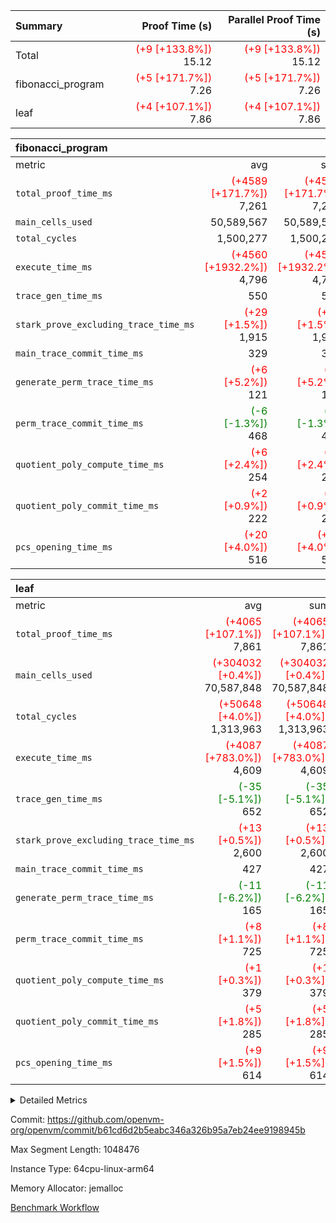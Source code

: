 | Summary | Proof Time (s) | Parallel Proof Time (s) |
|:---|---:|---:|
| Total | <span style='color: red'>(+9 [+133.8%])</span> 15.12 | <span style='color: red'>(+9 [+133.8%])</span> 15.12 |
| fibonacci_program | <span style='color: red'>(+5 [+171.7%])</span> 7.26 | <span style='color: red'>(+5 [+171.7%])</span> 7.26 |
| leaf | <span style='color: red'>(+4 [+107.1%])</span> 7.86 | <span style='color: red'>(+4 [+107.1%])</span> 7.86 |


| fibonacci_program |||||
|:---|---:|---:|---:|---:|
|metric|avg|sum|max|min|
| `total_proof_time_ms ` | <span style='color: red'>(+4589 [+171.7%])</span> 7,261 | <span style='color: red'>(+4589 [+171.7%])</span> 7,261 | <span style='color: red'>(+4589 [+171.7%])</span> 7,261 | <span style='color: red'>(+4589 [+171.7%])</span> 7,261 |
| `main_cells_used     ` |  50,589,567 |  50,589,567 |  50,589,567 |  50,589,567 |
| `total_cycles        ` |  1,500,277 |  1,500,277 |  1,500,277 |  1,500,277 |
| `execute_time_ms     ` | <span style='color: red'>(+4560 [+1932.2%])</span> 4,796 | <span style='color: red'>(+4560 [+1932.2%])</span> 4,796 | <span style='color: red'>(+4560 [+1932.2%])</span> 4,796 | <span style='color: red'>(+4560 [+1932.2%])</span> 4,796 |
| `trace_gen_time_ms   ` |  550 |  550 |  550 |  550 |
| `stark_prove_excluding_trace_time_ms` | <span style='color: red'>(+29 [+1.5%])</span> 1,915 | <span style='color: red'>(+29 [+1.5%])</span> 1,915 | <span style='color: red'>(+29 [+1.5%])</span> 1,915 | <span style='color: red'>(+29 [+1.5%])</span> 1,915 |
| `main_trace_commit_time_ms` |  329 |  329 |  329 |  329 |
| `generate_perm_trace_time_ms` | <span style='color: red'>(+6 [+5.2%])</span> 121 | <span style='color: red'>(+6 [+5.2%])</span> 121 | <span style='color: red'>(+6 [+5.2%])</span> 121 | <span style='color: red'>(+6 [+5.2%])</span> 121 |
| `perm_trace_commit_time_ms` | <span style='color: green'>(-6 [-1.3%])</span> 468 | <span style='color: green'>(-6 [-1.3%])</span> 468 | <span style='color: green'>(-6 [-1.3%])</span> 468 | <span style='color: green'>(-6 [-1.3%])</span> 468 |
| `quotient_poly_compute_time_ms` | <span style='color: red'>(+6 [+2.4%])</span> 254 | <span style='color: red'>(+6 [+2.4%])</span> 254 | <span style='color: red'>(+6 [+2.4%])</span> 254 | <span style='color: red'>(+6 [+2.4%])</span> 254 |
| `quotient_poly_commit_time_ms` | <span style='color: red'>(+2 [+0.9%])</span> 222 | <span style='color: red'>(+2 [+0.9%])</span> 222 | <span style='color: red'>(+2 [+0.9%])</span> 222 | <span style='color: red'>(+2 [+0.9%])</span> 222 |
| `pcs_opening_time_ms ` | <span style='color: red'>(+20 [+4.0%])</span> 516 | <span style='color: red'>(+20 [+4.0%])</span> 516 | <span style='color: red'>(+20 [+4.0%])</span> 516 | <span style='color: red'>(+20 [+4.0%])</span> 516 |

| leaf |||||
|:---|---:|---:|---:|---:|
|metric|avg|sum|max|min|
| `total_proof_time_ms ` | <span style='color: red'>(+4065 [+107.1%])</span> 7,861 | <span style='color: red'>(+4065 [+107.1%])</span> 7,861 | <span style='color: red'>(+4065 [+107.1%])</span> 7,861 | <span style='color: red'>(+4065 [+107.1%])</span> 7,861 |
| `main_cells_used     ` | <span style='color: red'>(+304032 [+0.4%])</span> 70,587,848 | <span style='color: red'>(+304032 [+0.4%])</span> 70,587,848 | <span style='color: red'>(+304032 [+0.4%])</span> 70,587,848 | <span style='color: red'>(+304032 [+0.4%])</span> 70,587,848 |
| `total_cycles        ` | <span style='color: red'>(+50648 [+4.0%])</span> 1,313,963 | <span style='color: red'>(+50648 [+4.0%])</span> 1,313,963 | <span style='color: red'>(+50648 [+4.0%])</span> 1,313,963 | <span style='color: red'>(+50648 [+4.0%])</span> 1,313,963 |
| `execute_time_ms     ` | <span style='color: red'>(+4087 [+783.0%])</span> 4,609 | <span style='color: red'>(+4087 [+783.0%])</span> 4,609 | <span style='color: red'>(+4087 [+783.0%])</span> 4,609 | <span style='color: red'>(+4087 [+783.0%])</span> 4,609 |
| `trace_gen_time_ms   ` | <span style='color: green'>(-35 [-5.1%])</span> 652 | <span style='color: green'>(-35 [-5.1%])</span> 652 | <span style='color: green'>(-35 [-5.1%])</span> 652 | <span style='color: green'>(-35 [-5.1%])</span> 652 |
| `stark_prove_excluding_trace_time_ms` | <span style='color: red'>(+13 [+0.5%])</span> 2,600 | <span style='color: red'>(+13 [+0.5%])</span> 2,600 | <span style='color: red'>(+13 [+0.5%])</span> 2,600 | <span style='color: red'>(+13 [+0.5%])</span> 2,600 |
| `main_trace_commit_time_ms` |  427 |  427 |  427 |  427 |
| `generate_perm_trace_time_ms` | <span style='color: green'>(-11 [-6.2%])</span> 165 | <span style='color: green'>(-11 [-6.2%])</span> 165 | <span style='color: green'>(-11 [-6.2%])</span> 165 | <span style='color: green'>(-11 [-6.2%])</span> 165 |
| `perm_trace_commit_time_ms` | <span style='color: red'>(+8 [+1.1%])</span> 725 | <span style='color: red'>(+8 [+1.1%])</span> 725 | <span style='color: red'>(+8 [+1.1%])</span> 725 | <span style='color: red'>(+8 [+1.1%])</span> 725 |
| `quotient_poly_compute_time_ms` | <span style='color: red'>(+1 [+0.3%])</span> 379 | <span style='color: red'>(+1 [+0.3%])</span> 379 | <span style='color: red'>(+1 [+0.3%])</span> 379 | <span style='color: red'>(+1 [+0.3%])</span> 379 |
| `quotient_poly_commit_time_ms` | <span style='color: red'>(+5 [+1.8%])</span> 285 | <span style='color: red'>(+5 [+1.8%])</span> 285 | <span style='color: red'>(+5 [+1.8%])</span> 285 | <span style='color: red'>(+5 [+1.8%])</span> 285 |
| `pcs_opening_time_ms ` | <span style='color: red'>(+9 [+1.5%])</span> 614 | <span style='color: red'>(+9 [+1.5%])</span> 614 | <span style='color: red'>(+9 [+1.5%])</span> 614 | <span style='color: red'>(+9 [+1.5%])</span> 614 |



<details>
<summary>Detailed Metrics</summary>

| group | num_segments | keygen_time_ms | commit_exe_time_ms |
| --- | --- | --- | --- |
| fibonacci_program | 1 | 248 | 5 | 

| group | air_name | quotient_deg | interactions | constraints |
| --- | --- | --- | --- | --- |
| fibonacci_program | AccessAdapterAir<16> | 2 | 5 | 12 | 
| fibonacci_program | AccessAdapterAir<2> | 2 | 5 | 12 | 
| fibonacci_program | AccessAdapterAir<32> | 2 | 5 | 12 | 
| fibonacci_program | AccessAdapterAir<4> | 2 | 5 | 12 | 
| fibonacci_program | AccessAdapterAir<8> | 2 | 5 | 12 | 
| fibonacci_program | BitwiseOperationLookupAir<8> | 2 | 2 | 4 | 
| fibonacci_program | MemoryMerkleAir<8> | 2 | 4 | 39 | 
| fibonacci_program | PersistentBoundaryAir<8> | 2 | 3 | 7 | 
| fibonacci_program | PhantomAir | 2 | 3 | 5 | 
| fibonacci_program | Poseidon2PeripheryAir<BabyBearParameters>, 1> | 2 | 1 | 286 | 
| fibonacci_program | ProgramAir | 1 | 1 | 4 | 
| fibonacci_program | RangeTupleCheckerAir<2> | 1 | 1 | 4 | 
| fibonacci_program | Rv32HintStoreAir | 2 | 18 | 28 | 
| fibonacci_program | VariableRangeCheckerAir | 1 | 1 | 4 | 
| fibonacci_program | VmAirWrapper<Rv32BaseAluAdapterAir, BaseAluCoreAir<4, 8> | 2 | 20 | 37 | 
| fibonacci_program | VmAirWrapper<Rv32BaseAluAdapterAir, LessThanCoreAir<4, 8> | 2 | 18 | 40 | 
| fibonacci_program | VmAirWrapper<Rv32BaseAluAdapterAir, ShiftCoreAir<4, 8> | 2 | 24 | 91 | 
| fibonacci_program | VmAirWrapper<Rv32BranchAdapterAir, BranchEqualCoreAir<4> | 2 | 11 | 20 | 
| fibonacci_program | VmAirWrapper<Rv32BranchAdapterAir, BranchLessThanCoreAir<4, 8> | 2 | 13 | 35 | 
| fibonacci_program | VmAirWrapper<Rv32CondRdWriteAdapterAir, Rv32JalLuiCoreAir> | 2 | 10 | 18 | 
| fibonacci_program | VmAirWrapper<Rv32JalrAdapterAir, Rv32JalrCoreAir> | 2 | 16 | 20 | 
| fibonacci_program | VmAirWrapper<Rv32LoadStoreAdapterAir, LoadSignExtendCoreAir<4, 8> | 2 | 18 | 33 | 
| fibonacci_program | VmAirWrapper<Rv32LoadStoreAdapterAir, LoadStoreCoreAir<4> | 2 | 17 | 40 | 
| fibonacci_program | VmAirWrapper<Rv32MultAdapterAir, DivRemCoreAir<4, 8> | 2 | 25 | 84 | 
| fibonacci_program | VmAirWrapper<Rv32MultAdapterAir, MulHCoreAir<4, 8> | 2 | 24 | 31 | 
| fibonacci_program | VmAirWrapper<Rv32MultAdapterAir, MultiplicationCoreAir<4, 8> | 2 | 19 | 19 | 
| fibonacci_program | VmAirWrapper<Rv32RdWriteAdapterAir, Rv32AuipcCoreAir> | 2 | 12 | 14 | 
| fibonacci_program | VmConnectorAir | 2 | 5 | 11 | 
| leaf | AccessAdapterAir<2> | 2 | 5 | 12 | 
| leaf | AccessAdapterAir<4> | 2 | 5 | 12 | 
| leaf | AccessAdapterAir<8> | 2 | 5 | 12 | 
| leaf | FriReducedOpeningAir | 2 | 39 | 71 | 
| leaf | JalRangeCheckAir | 2 | 9 | 14 | 
| leaf | NativePoseidon2Air<BabyBearParameters>, 1> | 2 | 136 | 572 | 
| leaf | PhantomAir | 2 | 3 | 5 | 
| leaf | ProgramAir | 1 | 1 | 4 | 
| leaf | VariableRangeCheckerAir | 1 | 1 | 4 | 
| leaf | VmAirWrapper<AluNativeAdapterAir, FieldArithmeticCoreAir> | 2 | 15 | 27 | 
| leaf | VmAirWrapper<BranchNativeAdapterAir, BranchEqualCoreAir<1> | 2 | 11 | 25 | 
| leaf | VmAirWrapper<NativeAdapterAir<2, 0>, PublicValuesCoreAir> | 2 | 11 | 30 | 
| leaf | VmAirWrapper<NativeLoadStoreAdapterAir<1>, NativeLoadStoreCoreAir<1> | 2 | 15 | 20 | 
| leaf | VmAirWrapper<NativeLoadStoreAdapterAir<4>, NativeLoadStoreCoreAir<4> | 2 | 15 | 20 | 
| leaf | VmAirWrapper<NativeVectorizedAdapterAir<4>, FieldExtensionCoreAir> | 2 | 15 | 27 | 
| leaf | VmConnectorAir | 2 | 5 | 11 | 
| leaf | VolatileBoundaryAir | 2 | 7 | 19 | 

| group | air_name | dsl_ir | idx | opcode | cells_used |
| --- | --- | --- | --- | --- | --- |
| leaf | <AluNativeAdapterAir,FieldArithmeticCoreAir> |  | 0 | ADD | 29 | 
| leaf | <AluNativeAdapterAir,FieldArithmeticCoreAir> | AddEFFI | 0 | ADD | 26,912 | 
| leaf | <AluNativeAdapterAir,FieldArithmeticCoreAir> | AddEFI | 0 | ADD | 15,776 | 
| leaf | <AluNativeAdapterAir,FieldArithmeticCoreAir> | AddEI | 0 | ADD | 1,169,744 | 
| leaf | <AluNativeAdapterAir,FieldArithmeticCoreAir> | AddF | 0 | ADD | 560,280 | 
| leaf | <AluNativeAdapterAir,FieldArithmeticCoreAir> | AddFI | 0 | ADD | 432,013 | 
| leaf | <AluNativeAdapterAir,FieldArithmeticCoreAir> | AddV | 0 | ADD | 436,682 | 
| leaf | <AluNativeAdapterAir,FieldArithmeticCoreAir> | AddVI | 0 | ADD | 1,697,022 | 
| leaf | <AluNativeAdapterAir,FieldArithmeticCoreAir> | Alloc | 0 | ADD | 1,010,302 | 
| leaf | <AluNativeAdapterAir,FieldArithmeticCoreAir> | Alloc | 0 | MUL | 272,629 | 
| leaf | <AluNativeAdapterAir,FieldArithmeticCoreAir> | CastFV | 0 | ADD | 16,037 | 
| leaf | <AluNativeAdapterAir,FieldArithmeticCoreAir> | DivEIN | 0 | ADD | 5,916 | 
| leaf | <AluNativeAdapterAir,FieldArithmeticCoreAir> | DivF | 0 | DIV | 60,900 | 
| leaf | <AluNativeAdapterAir,FieldArithmeticCoreAir> | DivFIN | 0 | DIV | 3,509 | 
| leaf | <AluNativeAdapterAir,FieldArithmeticCoreAir> | ImmE | 0 | ADD | 95,932 | 
| leaf | <AluNativeAdapterAir,FieldArithmeticCoreAir> | ImmF | 0 | ADD | 555,292 | 
| leaf | <AluNativeAdapterAir,FieldArithmeticCoreAir> | ImmV | 0 | ADD | 885,051 | 
| leaf | <AluNativeAdapterAir,FieldArithmeticCoreAir> | LoadE | 0 | ADD | 626,400 | 
| leaf | <AluNativeAdapterAir,FieldArithmeticCoreAir> | LoadE | 0 | MUL | 626,400 | 
| leaf | <AluNativeAdapterAir,FieldArithmeticCoreAir> | LoadF | 0 | ADD | 243,049 | 
| leaf | <AluNativeAdapterAir,FieldArithmeticCoreAir> | LoadF | 0 | MUL | 13,920 | 
| leaf | <AluNativeAdapterAir,FieldArithmeticCoreAir> | LoadHeapPtr | 0 | ADD | 29 | 
| leaf | <AluNativeAdapterAir,FieldArithmeticCoreAir> | LoadV | 0 | ADD | 415,570 | 
| leaf | <AluNativeAdapterAir,FieldArithmeticCoreAir> | LoadV | 0 | MUL | 347,217 | 
| leaf | <AluNativeAdapterAir,FieldArithmeticCoreAir> | MulEF | 0 | MUL | 243,832 | 
| leaf | <AluNativeAdapterAir,FieldArithmeticCoreAir> | MulEFI | 0 | MUL | 10,788 | 
| leaf | <AluNativeAdapterAir,FieldArithmeticCoreAir> | MulEI | 0 | ADD | 138,620 | 
| leaf | <AluNativeAdapterAir,FieldArithmeticCoreAir> | MulF | 0 | MUL | 744,836 | 
| leaf | <AluNativeAdapterAir,FieldArithmeticCoreAir> | MulFI | 0 | MUL | 496,799 | 
| leaf | <AluNativeAdapterAir,FieldArithmeticCoreAir> | MulV | 0 | MUL | 21,228 | 
| leaf | <AluNativeAdapterAir,FieldArithmeticCoreAir> | MulVI | 0 | MUL | 271,266 | 
| leaf | <AluNativeAdapterAir,FieldArithmeticCoreAir> | NegE | 0 | MUL | 2,088 | 
| leaf | <AluNativeAdapterAir,FieldArithmeticCoreAir> | StoreE | 0 | ADD | 510,400 | 
| leaf | <AluNativeAdapterAir,FieldArithmeticCoreAir> | StoreE | 0 | MUL | 510,400 | 
| leaf | <AluNativeAdapterAir,FieldArithmeticCoreAir> | StoreF | 0 | ADD | 15,196 | 
| leaf | <AluNativeAdapterAir,FieldArithmeticCoreAir> | StoreF | 0 | MUL | 14,732 | 
| leaf | <AluNativeAdapterAir,FieldArithmeticCoreAir> | StoreHeapPtr | 0 | ADD | 29 | 
| leaf | <AluNativeAdapterAir,FieldArithmeticCoreAir> | StoreV | 0 | ADD | 63,916 | 
| leaf | <AluNativeAdapterAir,FieldArithmeticCoreAir> | StoreV | 0 | MUL | 29,087 | 
| leaf | <AluNativeAdapterAir,FieldArithmeticCoreAir> | SubEF | 0 | ADD | 1,057,746 | 
| leaf | <AluNativeAdapterAir,FieldArithmeticCoreAir> | SubEF | 0 | SUB | 352,582 | 
| leaf | <AluNativeAdapterAir,FieldArithmeticCoreAir> | SubEFI | 0 | ADD | 7,656 | 
| leaf | <AluNativeAdapterAir,FieldArithmeticCoreAir> | SubEI | 0 | ADD | 11,832 | 
| leaf | <AluNativeAdapterAir,FieldArithmeticCoreAir> | SubFI | 0 | SUB | 496,248 | 
| leaf | <AluNativeAdapterAir,FieldArithmeticCoreAir> | SubV | 0 | SUB | 405,420 | 
| leaf | <AluNativeAdapterAir,FieldArithmeticCoreAir> | SubVI | 0 | SUB | 64,322 | 
| leaf | <AluNativeAdapterAir,FieldArithmeticCoreAir> | SubVIN | 0 | SUB | 58,000 | 
| leaf | <AluNativeAdapterAir,FieldArithmeticCoreAir> | UnsafeCastVF | 0 | ADD | 14,181 | 
| leaf | <AluNativeAdapterAir,FieldArithmeticCoreAir> | ZipFor | 0 | ADD | 3,514,017 | 
| leaf | <BranchNativeAdapterAir,BranchEqualCoreAir<1>> | AssertEqE | 0 | BNE | 10,948 | 
| leaf | <BranchNativeAdapterAir,BranchEqualCoreAir<1>> | AssertEqEI | 0 | BNE | 184 | 
| leaf | <BranchNativeAdapterAir,BranchEqualCoreAir<1>> | AssertEqF | 0 | BNE | 406,456 | 
| leaf | <BranchNativeAdapterAir,BranchEqualCoreAir<1>> | AssertEqV | 0 | BNE | 30,245 | 
| leaf | <BranchNativeAdapterAir,BranchEqualCoreAir<1>> | AssertEqVI | 0 | BNE | 11,661 | 
| leaf | <BranchNativeAdapterAir,BranchEqualCoreAir<1>> | AssertNonZero | 0 | BEQ | 23 | 
| leaf | <BranchNativeAdapterAir,BranchEqualCoreAir<1>> | IfEq | 0 | BNE | 232,944 | 
| leaf | <BranchNativeAdapterAir,BranchEqualCoreAir<1>> | IfEqI | 0 | BNE | 264,454 | 
| leaf | <BranchNativeAdapterAir,BranchEqualCoreAir<1>> | IfNe | 0 | BEQ | 137,908 | 
| leaf | <BranchNativeAdapterAir,BranchEqualCoreAir<1>> | IfNeI | 0 | BEQ | 2,622 | 
| leaf | <BranchNativeAdapterAir,BranchEqualCoreAir<1>> | ZipFor | 0 | BNE | 1,700,137 | 
| leaf | <NativeAdapterAir<2, 0>,PublicValuesCoreAir> | Publish | 0 | PUBLISH | 972 | 
| leaf | <NativeLoadStoreAdapterAir<1>,NativeLoadStoreCoreAir<1>> | LoadF | 0 | LOADW | 1,138,242 | 
| leaf | <NativeLoadStoreAdapterAir<1>,NativeLoadStoreCoreAir<1>> | LoadV | 0 | LOADW | 2,919,882 | 
| leaf | <NativeLoadStoreAdapterAir<1>,NativeLoadStoreCoreAir<1>> | StoreF | 0 | STOREW | 275,541 | 
| leaf | <NativeLoadStoreAdapterAir<1>,NativeLoadStoreCoreAir<1>> | StoreHintWord | 0 | HINT_STOREW | 902,937 | 
| leaf | <NativeLoadStoreAdapterAir<1>,NativeLoadStoreCoreAir<1>> | StoreV | 0 | STOREW | 362,103 | 
| leaf | <NativeLoadStoreAdapterAir<4>,NativeLoadStoreCoreAir<4>> | LoadE | 0 | LOADW | 1,351,755 | 
| leaf | <NativeLoadStoreAdapterAir<4>,NativeLoadStoreCoreAir<4>> | StoreE | 0 | STOREW | 793,557 | 
| leaf | <NativeVectorizedAdapterAir<4>,FieldExtensionCoreAir> | AddE | 0 | FE4ADD | 773,186 | 
| leaf | <NativeVectorizedAdapterAir<4>,FieldExtensionCoreAir> | DivE | 0 | BBE4DIV | 537,244 | 
| leaf | <NativeVectorizedAdapterAir<4>,FieldExtensionCoreAir> | DivEIN | 0 | BBE4DIV | 1,938 | 
| leaf | <NativeVectorizedAdapterAir<4>,FieldExtensionCoreAir> | MulE | 0 | BBE4MUL | 1,387,456 | 
| leaf | <NativeVectorizedAdapterAir<4>,FieldExtensionCoreAir> | MulEI | 0 | BBE4MUL | 45,410 | 
| leaf | <NativeVectorizedAdapterAir<4>,FieldExtensionCoreAir> | SubE | 0 | FE4SUB | 253,498 | 
| leaf | FriReducedOpeningAir | FriReducedOpening | 0 | FRI_REDUCED_OPENING | 7,101,000 | 
| leaf | JalRangeCheck |  | 0 | JAL | 12 | 
| leaf | JalRangeCheck | Alloc | 0 | RANGE_CHECK | 321,840 | 
| leaf | JalRangeCheck | IfEqI | 0 | JAL | 49,980 | 
| leaf | JalRangeCheck | IfNe | 0 | JAL | 36 | 
| leaf | JalRangeCheck | ZipFor | 0 | JAL | 148,212 | 
| leaf | PhantomAir | CT-CheckTraceHeightConstraints | 0 | PHANTOM | 12 | 
| leaf | PhantomAir | CT-ExtractPublicValuesCommit | 0 | PHANTOM | 12 | 
| leaf | PhantomAir | CT-HintOpenedValues | 0 | PHANTOM | 9,600 | 
| leaf | PhantomAir | CT-HintOpeningProof | 0 | PHANTOM | 9,612 | 
| leaf | PhantomAir | CT-HintOpeningValues | 0 | PHANTOM | 12 | 
| leaf | PhantomAir | CT-InitializePcsConst | 0 | PHANTOM | 12 | 
| leaf | PhantomAir | CT-ReadProofsFromInput | 0 | PHANTOM | 12 | 
| leaf | PhantomAir | CT-VerifyProofs | 0 | PHANTOM | 12 | 
| leaf | PhantomAir | CT-cache-generator-powers | 0 | PHANTOM | 1,200 | 
| leaf | PhantomAir | CT-compute-reduced-opening | 0 | PHANTOM | 9,600 | 
| leaf | PhantomAir | CT-exp-reverse-bits-len | 0 | PHANTOM | 93,600 | 
| leaf | PhantomAir | CT-pre-compute-rounds-context | 0 | PHANTOM | 12 | 
| leaf | PhantomAir | CT-single-reduced-opening-eval | 0 | PHANTOM | 145,200 | 
| leaf | PhantomAir | CT-stage-c-build-rounds | 0 | PHANTOM | 12 | 
| leaf | PhantomAir | CT-stage-d-verifier-verify | 0 | PHANTOM | 12 | 
| leaf | PhantomAir | CT-stage-d-verify-pcs | 0 | PHANTOM | 12 | 
| leaf | PhantomAir | CT-stage-e-verify-constraints | 0 | PHANTOM | 12 | 
| leaf | PhantomAir | CT-verify-batch | 0 | PHANTOM | 9,600 | 
| leaf | PhantomAir | CT-verify-batch-ext | 0 | PHANTOM | 24,000 | 
| leaf | PhantomAir | CT-verify-query | 0 | PHANTOM | 1,200 | 
| leaf | PhantomAir | HintBitsF | 0 | PHANTOM | 3,312 | 
| leaf | PhantomAir | HintFelt | 0 | PHANTOM | 74,694 | 
| leaf | PhantomAir | HintInputVec | 0 | PHANTOM | 966 | 
| leaf | PhantomAir | HintLoad | 0 | PHANTOM | 21,600 | 
| leaf | VerifyBatchAir | Poseidon2CompressBabyBear | 0 | COMP_POS2 | 10,746 | 
| leaf | VerifyBatchAir | Poseidon2PermuteBabyBear | 0 | PERM_POS2 | 499,888 | 
| leaf | VerifyBatchAir | VerifyBatchExt | 0 | VERIFY_BATCH | 9,950,000 | 
| leaf | VerifyBatchAir | VerifyBatchFelt | 0 | VERIFY_BATCH | 14,248,400 | 

| group | air_name | dsl_ir | opcode | segment | cells_used |
| --- | --- | --- | --- | --- | --- |
| fibonacci_program | <Rv32BaseAluAdapterAir,BaseAluCoreAir<4, 8>> |  | ADD | 0 | 32,403,168 | 
| fibonacci_program | <Rv32BaseAluAdapterAir,BaseAluCoreAir<4, 8>> |  | AND | 0 | 144 | 
| fibonacci_program | <Rv32BaseAluAdapterAir,BaseAluCoreAir<4, 8>> |  | OR | 0 | 108 | 
| fibonacci_program | <Rv32BaseAluAdapterAir,BaseAluCoreAir<4, 8>> |  | SUB | 0 | 72 | 
| fibonacci_program | <Rv32BaseAluAdapterAir,BaseAluCoreAir<4, 8>> |  | XOR | 0 | 72 | 
| fibonacci_program | <Rv32BaseAluAdapterAir,LessThanCoreAir<4, 8>> |  | SLTU | 0 | 11,100,111 | 
| fibonacci_program | <Rv32BranchAdapterAir,BranchEqualCoreAir<4>> |  | BEQ | 0 | 2,600,234 | 
| fibonacci_program | <Rv32BranchAdapterAir,BranchEqualCoreAir<4>> |  | BNE | 0 | 2,600,130 | 
| fibonacci_program | <Rv32BranchAdapterAir,BranchLessThanCoreAir<4, 8>> |  | BGEU | 0 | 64 | 
| fibonacci_program | <Rv32BranchAdapterAir,BranchLessThanCoreAir<4, 8>> |  | BLT | 0 | 64 | 
| fibonacci_program | <Rv32BranchAdapterAir,BranchLessThanCoreAir<4, 8>> |  | BLTU | 0 | 128 | 
| fibonacci_program | <Rv32CondRdWriteAdapterAir,Rv32JalLuiCoreAir> |  | JAL | 0 | 1,800,036 | 
| fibonacci_program | <Rv32CondRdWriteAdapterAir,Rv32JalLuiCoreAir> |  | LUI | 0 | 378 | 
| fibonacci_program | <Rv32JalrAdapterAir,Rv32JalrCoreAir> |  | JALR | 0 | 700 | 
| fibonacci_program | <Rv32LoadStoreAdapterAir,LoadStoreCoreAir<4>> |  | LOADBU | 0 | 328 | 
| fibonacci_program | <Rv32LoadStoreAdapterAir,LoadStoreCoreAir<4>> |  | LOADW | 0 | 1,230 | 
| fibonacci_program | <Rv32LoadStoreAdapterAir,LoadStoreCoreAir<4>> |  | STOREB | 0 | 410 | 
| fibonacci_program | <Rv32LoadStoreAdapterAir,LoadStoreCoreAir<4>> |  | STOREW | 0 | 1,640 | 
| fibonacci_program | <Rv32RdWriteAdapterAir,Rv32AuipcCoreAir> |  | AUIPC | 0 | 240 | 
| fibonacci_program | PhantomAir |  | PHANTOM | 0 | 6 | 
| fibonacci_program | Rv32HintStoreAir |  | HINT_BUFFER | 0 | 64 | 
| fibonacci_program | Rv32HintStoreAir |  | HINT_STOREW | 0 | 32 | 

| group | air_name | idx | rows | prep_cols | perm_cols | main_cols | cells |
| --- | --- | --- | --- | --- | --- | --- | --- |
| leaf | AccessAdapterAir<2> | 0 | 262,144 |  | 16 | 11 | 7,077,888 | 
| leaf | AccessAdapterAir<4> | 0 | 131,072 |  | 16 | 13 | 3,801,088 | 
| leaf | AccessAdapterAir<8> | 0 | 4,096 |  | 16 | 17 | 135,168 | 
| leaf | FriReducedOpeningAir | 0 | 524,288 |  | 84 | 27 | 58,195,968 | 
| leaf | JalRangeCheckAir | 0 | 65,536 |  | 28 | 12 | 2,621,440 | 
| leaf | NativePoseidon2Air<BabyBearParameters>, 1> | 0 | 65,536 |  | 312 | 398 | 46,530,560 | 
| leaf | PhantomAir | 0 | 131,072 |  | 12 | 6 | 2,359,296 | 
| leaf | ProgramAir | 0 | 131,072 |  | 8 | 10 | 2,359,296 | 
| leaf | VariableRangeCheckerAir | 0 | 262,144 | 2 | 8 | 1 | 2,359,296 | 
| leaf | VmAirWrapper<AluNativeAdapterAir, FieldArithmeticCoreAir> | 0 | 1,048,576 |  | 36 | 29 | 68,157,440 | 
| leaf | VmAirWrapper<BranchNativeAdapterAir, BranchEqualCoreAir<1> | 0 | 131,072 |  | 28 | 23 | 6,684,672 | 
| leaf | VmAirWrapper<NativeAdapterAir<2, 0>, PublicValuesCoreAir> | 0 | 64 |  | 28 | 27 | 3,520 | 
| leaf | VmAirWrapper<NativeLoadStoreAdapterAir<1>, NativeLoadStoreCoreAir<1> | 0 | 524,288 |  | 40 | 21 | 31,981,568 | 
| leaf | VmAirWrapper<NativeLoadStoreAdapterAir<4>, NativeLoadStoreCoreAir<4> | 0 | 131,072 |  | 40 | 27 | 8,781,824 | 
| leaf | VmAirWrapper<NativeVectorizedAdapterAir<4>, FieldExtensionCoreAir> | 0 | 131,072 |  | 36 | 38 | 9,699,328 | 
| leaf | VmConnectorAir | 0 | 2 | 1 | 16 | 5 | 42 | 
| leaf | VolatileBoundaryAir | 0 | 131,072 |  | 20 | 12 | 4,194,304 | 

| group | air_name | segment | rows | prep_cols | perm_cols | main_cols | cells |
| --- | --- | --- | --- | --- | --- | --- | --- |
| fibonacci_program | AccessAdapterAir<8> | 0 | 128 |  | 16 | 17 | 4,224 | 
| fibonacci_program | BitwiseOperationLookupAir<8> | 0 | 65,536 | 3 | 8 | 2 | 655,360 | 
| fibonacci_program | MemoryMerkleAir<8> | 0 | 512 |  | 16 | 32 | 24,576 | 
| fibonacci_program | PersistentBoundaryAir<8> | 0 | 128 |  | 12 | 20 | 4,096 | 
| fibonacci_program | PhantomAir | 0 | 1 |  | 12 | 6 | 18 | 
| fibonacci_program | Poseidon2PeripheryAir<BabyBearParameters>, 1> | 0 | 256 |  | 8 | 300 | 78,848 | 
| fibonacci_program | ProgramAir | 0 | 8,192 |  | 8 | 10 | 147,456 | 
| fibonacci_program | RangeTupleCheckerAir<2> | 0 | 524,288 | 2 | 8 | 1 | 4,718,592 | 
| fibonacci_program | Rv32HintStoreAir | 0 | 4 |  | 44 | 32 | 304 | 
| fibonacci_program | VariableRangeCheckerAir | 0 | 262,144 | 2 | 8 | 1 | 2,359,296 | 
| fibonacci_program | VmAirWrapper<Rv32BaseAluAdapterAir, BaseAluCoreAir<4, 8> | 0 | 1,048,576 |  | 52 | 36 | 92,274,688 | 
| fibonacci_program | VmAirWrapper<Rv32BaseAluAdapterAir, LessThanCoreAir<4, 8> | 0 | 524,288 |  | 40 | 37 | 40,370,176 | 
| fibonacci_program | VmAirWrapper<Rv32BranchAdapterAir, BranchEqualCoreAir<4> | 0 | 262,144 |  | 28 | 26 | 14,155,776 | 
| fibonacci_program | VmAirWrapper<Rv32BranchAdapterAir, BranchLessThanCoreAir<4, 8> | 0 | 8 |  | 32 | 32 | 512 | 
| fibonacci_program | VmAirWrapper<Rv32CondRdWriteAdapterAir, Rv32JalLuiCoreAir> | 0 | 131,072 |  | 28 | 18 | 6,029,312 | 
| fibonacci_program | VmAirWrapper<Rv32JalrAdapterAir, Rv32JalrCoreAir> | 0 | 32 |  | 36 | 28 | 2,048 | 
| fibonacci_program | VmAirWrapper<Rv32LoadStoreAdapterAir, LoadStoreCoreAir<4> | 0 | 128 |  | 52 | 41 | 11,904 | 
| fibonacci_program | VmAirWrapper<Rv32RdWriteAdapterAir, Rv32AuipcCoreAir> | 0 | 16 |  | 28 | 20 | 768 | 
| fibonacci_program | VmConnectorAir | 0 | 2 | 1 | 16 | 5 | 42 | 

| group | chip_name | idx | rows_used |
| --- | --- | --- | --- |
| leaf | <AluNativeAdapterAir,FieldArithmeticCoreAir> | 0 | 640,409 | 
| leaf | <BranchNativeAdapterAir,BranchEqualCoreAir<1>> | 0 | 121,634 | 
| leaf | <NativeAdapterAir<2, 0>,PublicValuesCoreAir> | 0 | 36 | 
| leaf | <NativeLoadStoreAdapterAir<1>,NativeLoadStoreCoreAir<1>> | 0 | 266,605 | 
| leaf | <NativeLoadStoreAdapterAir<4>,NativeLoadStoreCoreAir<4>> | 0 | 79,456 | 
| leaf | <NativeVectorizedAdapterAir<4>,FieldExtensionCoreAir> | 0 | 78,914 | 
| leaf | AccessAdapter<2> | 0 | 250,410 | 
| leaf | AccessAdapter<4> | 0 | 123,128 | 
| leaf | AccessAdapter<8> | 0 | 2,732 | 
| leaf | Boundary | 0 | 111,553 | 
| leaf | FriReducedOpeningAir | 0 | 263,000 | 
| leaf | JalRangeCheck | 0 | 43,340 | 
| leaf | PhantomAir | 0 | 67,386 | 
| leaf | ProgramChip | 0 | 72,919 | 
| leaf | VariableRangeCheckerAir | 0 | 262,144 | 
| leaf | VerifyBatchAir | 0 | 62,083 | 
| leaf | VmConnectorAir | 0 | 2 | 

| group | chip_name | segment | rows_used |
| --- | --- | --- | --- |
| fibonacci_program | <Rv32BaseAluAdapterAir,BaseAluCoreAir<4, 8>> | 0 | 900,099 | 
| fibonacci_program | <Rv32BaseAluAdapterAir,LessThanCoreAir<4, 8>> | 0 | 300,003 | 
| fibonacci_program | <Rv32BranchAdapterAir,BranchEqualCoreAir<4>> | 0 | 200,014 | 
| fibonacci_program | <Rv32BranchAdapterAir,BranchLessThanCoreAir<4, 8>> | 0 | 8 | 
| fibonacci_program | <Rv32CondRdWriteAdapterAir,Rv32JalLuiCoreAir> | 0 | 100,023 | 
| fibonacci_program | <Rv32JalrAdapterAir,Rv32JalrCoreAir> | 0 | 25 | 
| fibonacci_program | <Rv32LoadStoreAdapterAir,LoadStoreCoreAir<4>> | 0 | 88 | 
| fibonacci_program | <Rv32RdWriteAdapterAir,Rv32AuipcCoreAir> | 0 | 13 | 
| fibonacci_program | AccessAdapter<8> | 0 | 80 | 
| fibonacci_program | Arc<BabyBearParameters>, 1> | 0 | 225 | 
| fibonacci_program | BitwiseOperationLookupAir<8> | 0 | 65,536 | 
| fibonacci_program | Boundary | 0 | 80 | 
| fibonacci_program | Merkle | 0 | 304 | 
| fibonacci_program | PhantomAir | 0 | 1 | 
| fibonacci_program | ProgramChip | 0 | 6,942 | 
| fibonacci_program | RangeTupleCheckerAir<2> | 0 | 524,288 | 
| fibonacci_program | Rv32HintStoreAir | 0 | 3 | 
| fibonacci_program | VariableRangeCheckerAir | 0 | 262,144 | 
| fibonacci_program | VmConnectorAir | 0 | 2 | 

| group | dsl_ir | idx | opcode | frequency |
| --- | --- | --- | --- | --- |
| leaf |  | 0 | ADD | 2 | 
| leaf |  | 0 | JAL | 1 | 
| leaf | AddE | 0 | FE4ADD | 20,347 | 
| leaf | AddEFFI | 0 | ADD | 928 | 
| leaf | AddEFI | 0 | ADD | 544 | 
| leaf | AddEI | 0 | ADD | 40,336 | 
| leaf | AddF | 0 | ADD | 19,320 | 
| leaf | AddFI | 0 | ADD | 14,897 | 
| leaf | AddV | 0 | ADD | 15,058 | 
| leaf | AddVI | 0 | ADD | 58,518 | 
| leaf | Alloc | 0 | ADD | 34,838 | 
| leaf | Alloc | 0 | MUL | 9,401 | 
| leaf | Alloc | 0 | RANGE_CHECK | 26,820 | 
| leaf | AssertEqE | 0 | BNE | 476 | 
| leaf | AssertEqEI | 0 | BNE | 8 | 
| leaf | AssertEqF | 0 | BNE | 17,672 | 
| leaf | AssertEqV | 0 | BNE | 1,315 | 
| leaf | AssertEqVI | 0 | BNE | 507 | 
| leaf | AssertNonZero | 0 | BEQ | 1 | 
| leaf | CT-CheckTraceHeightConstraints | 0 | PHANTOM | 2 | 
| leaf | CT-ExtractPublicValuesCommit | 0 | PHANTOM | 2 | 
| leaf | CT-HintOpenedValues | 0 | PHANTOM | 1,600 | 
| leaf | CT-HintOpeningProof | 0 | PHANTOM | 1,602 | 
| leaf | CT-HintOpeningValues | 0 | PHANTOM | 2 | 
| leaf | CT-InitializePcsConst | 0 | PHANTOM | 2 | 
| leaf | CT-ReadProofsFromInput | 0 | PHANTOM | 2 | 
| leaf | CT-VerifyProofs | 0 | PHANTOM | 2 | 
| leaf | CT-cache-generator-powers | 0 | PHANTOM | 200 | 
| leaf | CT-compute-reduced-opening | 0 | PHANTOM | 1,600 | 
| leaf | CT-exp-reverse-bits-len | 0 | PHANTOM | 15,600 | 
| leaf | CT-pre-compute-rounds-context | 0 | PHANTOM | 2 | 
| leaf | CT-single-reduced-opening-eval | 0 | PHANTOM | 24,200 | 
| leaf | CT-stage-c-build-rounds | 0 | PHANTOM | 2 | 
| leaf | CT-stage-d-verifier-verify | 0 | PHANTOM | 2 | 
| leaf | CT-stage-d-verify-pcs | 0 | PHANTOM | 2 | 
| leaf | CT-stage-e-verify-constraints | 0 | PHANTOM | 2 | 
| leaf | CT-verify-batch | 0 | PHANTOM | 1,600 | 
| leaf | CT-verify-batch-ext | 0 | PHANTOM | 4,000 | 
| leaf | CT-verify-query | 0 | PHANTOM | 200 | 
| leaf | CastFV | 0 | ADD | 553 | 
| leaf | DivE | 0 | BBE4DIV | 14,138 | 
| leaf | DivEIN | 0 | ADD | 204 | 
| leaf | DivEIN | 0 | BBE4DIV | 51 | 
| leaf | DivF | 0 | DIV | 2,100 | 
| leaf | DivFIN | 0 | DIV | 121 | 
| leaf | FriReducedOpening | 0 | FRI_REDUCED_OPENING | 12,100 | 
| leaf | HintBitsF | 0 | PHANTOM | 552 | 
| leaf | HintFelt | 0 | PHANTOM | 12,449 | 
| leaf | HintInputVec | 0 | PHANTOM | 161 | 
| leaf | HintLoad | 0 | PHANTOM | 3,600 | 
| leaf | IfEq | 0 | BNE | 10,128 | 
| leaf | IfEqI | 0 | BNE | 11,498 | 
| leaf | IfEqI | 0 | JAL | 4,165 | 
| leaf | IfNe | 0 | BEQ | 5,996 | 
| leaf | IfNe | 0 | JAL | 3 | 
| leaf | IfNeI | 0 | BEQ | 114 | 
| leaf | ImmE | 0 | ADD | 3,308 | 
| leaf | ImmF | 0 | ADD | 19,148 | 
| leaf | ImmV | 0 | ADD | 30,519 | 
| leaf | LoadE | 0 | ADD | 21,600 | 
| leaf | LoadE | 0 | LOADW | 50,065 | 
| leaf | LoadE | 0 | MUL | 21,600 | 
| leaf | LoadF | 0 | ADD | 8,381 | 
| leaf | LoadF | 0 | LOADW | 54,202 | 
| leaf | LoadF | 0 | MUL | 480 | 
| leaf | LoadHeapPtr | 0 | ADD | 1 | 
| leaf | LoadV | 0 | ADD | 14,330 | 
| leaf | LoadV | 0 | LOADW | 139,042 | 
| leaf | LoadV | 0 | MUL | 11,973 | 
| leaf | MulE | 0 | BBE4MUL | 36,512 | 
| leaf | MulEF | 0 | MUL | 8,408 | 
| leaf | MulEFI | 0 | MUL | 372 | 
| leaf | MulEI | 0 | ADD | 4,780 | 
| leaf | MulEI | 0 | BBE4MUL | 1,195 | 
| leaf | MulF | 0 | MUL | 25,684 | 
| leaf | MulFI | 0 | MUL | 17,131 | 
| leaf | MulV | 0 | MUL | 732 | 
| leaf | MulVI | 0 | MUL | 9,354 | 
| leaf | NegE | 0 | MUL | 72 | 
| leaf | Poseidon2CompressBabyBear | 0 | COMP_POS2 | 27 | 
| leaf | Poseidon2PermuteBabyBear | 0 | PERM_POS2 | 1,256 | 
| leaf | Publish | 0 | PUBLISH | 36 | 
| leaf | StoreE | 0 | ADD | 17,600 | 
| leaf | StoreE | 0 | MUL | 17,600 | 
| leaf | StoreE | 0 | STOREW | 29,391 | 
| leaf | StoreF | 0 | ADD | 524 | 
| leaf | StoreF | 0 | MUL | 508 | 
| leaf | StoreF | 0 | STOREW | 13,121 | 
| leaf | StoreHeapPtr | 0 | ADD | 1 | 
| leaf | StoreHintWord | 0 | HINT_STOREW | 42,997 | 
| leaf | StoreV | 0 | ADD | 2,204 | 
| leaf | StoreV | 0 | MUL | 1,003 | 
| leaf | StoreV | 0 | STOREW | 17,243 | 
| leaf | SubE | 0 | FE4SUB | 6,671 | 
| leaf | SubEF | 0 | ADD | 36,474 | 
| leaf | SubEF | 0 | SUB | 12,158 | 
| leaf | SubEFI | 0 | ADD | 264 | 
| leaf | SubEI | 0 | ADD | 408 | 
| leaf | SubFI | 0 | SUB | 17,112 | 
| leaf | SubV | 0 | SUB | 13,980 | 
| leaf | SubVI | 0 | SUB | 2,218 | 
| leaf | SubVIN | 0 | SUB | 2,000 | 
| leaf | UnsafeCastVF | 0 | ADD | 489 | 
| leaf | VerifyBatchExt | 0 | VERIFY_BATCH | 2,000 | 
| leaf | VerifyBatchFelt | 0 | VERIFY_BATCH | 800 | 
| leaf | ZipFor | 0 | ADD | 121,173 | 
| leaf | ZipFor | 0 | BNE | 73,919 | 
| leaf | ZipFor | 0 | JAL | 12,351 | 

| group | dsl_ir | opcode | segment | frequency |
| --- | --- | --- | --- | --- |
| fibonacci_program |  | ADD | 0 | 900,088 | 
| fibonacci_program |  | AND | 0 | 4 | 
| fibonacci_program |  | AUIPC | 0 | 13 | 
| fibonacci_program |  | BEQ | 0 | 100,009 | 
| fibonacci_program |  | BGEU | 0 | 2 | 
| fibonacci_program |  | BLT | 0 | 2 | 
| fibonacci_program |  | BLTU | 0 | 4 | 
| fibonacci_program |  | BNE | 0 | 100,005 | 
| fibonacci_program |  | HINT_BUFFER | 0 | 2 | 
| fibonacci_program |  | HINT_STOREW | 0 | 1 | 
| fibonacci_program |  | JAL | 0 | 100,002 | 
| fibonacci_program |  | JALR | 0 | 25 | 
| fibonacci_program |  | LOADBU | 0 | 8 | 
| fibonacci_program |  | LOADW | 0 | 30 | 
| fibonacci_program |  | LUI | 0 | 21 | 
| fibonacci_program |  | OR | 0 | 3 | 
| fibonacci_program |  | PHANTOM | 0 | 1 | 
| fibonacci_program |  | SLTU | 0 | 300,003 | 
| fibonacci_program |  | STOREB | 0 | 10 | 
| fibonacci_program |  | STOREW | 0 | 40 | 
| fibonacci_program |  | SUB | 0 | 2 | 
| fibonacci_program |  | XOR | 0 | 2 | 

| group | idx | trace_gen_time_ms | total_proof_time_ms | total_cycles | total_cells | stark_prove_excluding_trace_time_ms | quotient_poly_compute_time_ms | quotient_poly_commit_time_ms | perm_trace_commit_time_ms | pcs_opening_time_ms | main_trace_commit_time_ms | main_cells_used | generate_perm_trace_time_ms | execute_time_ms |
| --- | --- | --- | --- | --- | --- | --- | --- | --- | --- | --- | --- | --- | --- | --- |
| leaf | 0 | 652 | 7,861 | 1,313,963 | 254,942,698 | 2,600 | 379 | 285 | 725 | 614 | 427 | 70,587,848 | 165 | 4,609 | 

| group | idx | trace_height_constraint | weighted_sum | threshold |
| --- | --- | --- | --- | --- |
| leaf | 0 | 0 | 5,636,228 | 2,013,265,921 | 
| leaf | 0 | 1 | 26,751,232 | 2,013,265,921 | 
| leaf | 0 | 2 | 2,818,114 | 2,013,265,921 | 
| leaf | 0 | 3 | 26,878,212 | 2,013,265,921 | 
| leaf | 0 | 4 | 131,072 | 2,013,265,921 | 
| leaf | 0 | 5 | 62,608,074 | 2,013,265,921 | 

| group | segment | trace_gen_time_ms | total_proof_time_ms | total_cycles | total_cells | stark_prove_excluding_trace_time_ms | quotient_poly_compute_time_ms | quotient_poly_commit_time_ms | perm_trace_commit_time_ms | pcs_opening_time_ms | main_trace_commit_time_ms | main_cells_used | generate_perm_trace_time_ms | execute_time_ms |
| --- | --- | --- | --- | --- | --- | --- | --- | --- | --- | --- | --- | --- | --- | --- |
| fibonacci_program | 0 | 550 | 7,261 | 1,500,277 | 160,837,996 | 1,915 | 254 | 222 | 468 | 516 | 329 | 50,589,567 | 121 | 4,796 | 

| group | segment | trace_height_constraint | weighted_sum | threshold |
| --- | --- | --- | --- | --- |
| fibonacci_program | 0 | 0 | 3,932,542 | 2,013,265,921 | 
| fibonacci_program | 0 | 1 | 10,749,400 | 2,013,265,921 | 
| fibonacci_program | 0 | 2 | 1,966,271 | 2,013,265,921 | 
| fibonacci_program | 0 | 3 | 10,749,532 | 2,013,265,921 | 
| fibonacci_program | 0 | 4 | 1,664 | 2,013,265,921 | 
| fibonacci_program | 0 | 5 | 640 | 2,013,265,921 | 
| fibonacci_program | 0 | 6 | 7,209,100 | 2,013,265,921 | 
| fibonacci_program | 0 | 7 |  | 2,013,265,921 | 
| fibonacci_program | 0 | 8 | 35,535,101 | 2,013,265,921 | 

</details>


Commit: https://github.com/openvm-org/openvm/commit/b61cd6d2b5eabc346a326b95a7eb24ee9198945b

Max Segment Length: 1048476

Instance Type: 64cpu-linux-arm64

Memory Allocator: jemalloc

[Benchmark Workflow](https://github.com/openvm-org/openvm/actions/runs/14650406452)
